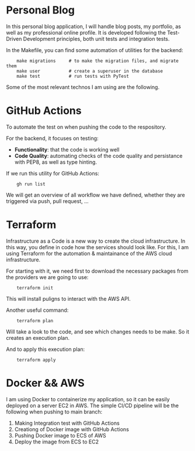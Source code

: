 # Personal Blog
In this personal blog application, I will handle blog posts, my portfolio, as well as my professional online profile.
It is developed following the Test-Driven Development principles, both unit tests and integration tests.

In the Makefile, you can find some automation of utilities for the backend:
```
    make migrations     # to make the migration files, and migrate them
    make user           # create a superuser in the database
    make test           # run tests with PyTest
```

Some of the most relevant technos I am using are the following.

# GitHub Actions
To automate the test on when pushing the code to the respository.

For the backend, it focuses on testing:
- **Functionality**: that the code is working well
- **Code Quality**: automating checks of the code quality and persistance with PEP8, as well as type hinting.

If we run this utility for GitHub Actions:
```
    gh run list
```
We will get an overview of all workflow we have defined, whether they are triggered via  push, pull request, ...

# Terraform
Infrastructure as a Code is a new way to create the cloud infrastructure.
In this way, you define in code how the services should look like. For this, I am using Terraform for the automation &
maintainance of the AWS cloud infrastructure.

For starting with it, we need first to download the necessary packages from the providers we are going to use:
```
    terraform init
```
This will install puligns to interact with the AWS API.

Another useful command:
```
    terraform plan
```
Will take a look to the code, and see which changes needs to be make. So it creates an execution plan.

And to apply this execution plan:
```
    terraform apply
```

# Docker && AWS
I am using Docker to containerize my application, so it can be easily deployed on a server EC2 in AWS.
The simple CI/CD pipeline will be the following when pushing to main branch:
1. Making Integration test with GitHub Actions
2. Creationg of Docker image with GitHub Actions
3. Pushing Docker image to ECS of AWS
4. Deploy the image from ECS to EC2